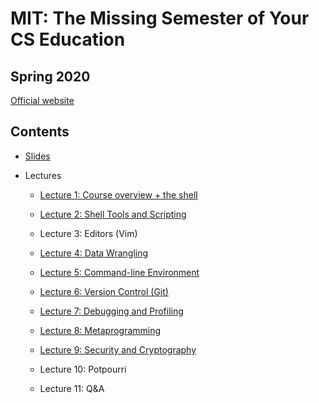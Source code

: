# MIT: The Missing Semester of Your CS Education

## Spring 2020

[Official website](https://missing.csail.mit.edu/)

## Contents

- [Slides](slides)

- Lectures

    - [Lecture 1: Course overview + the shell](lecture1)

    - [Lecture 2: Shell Tools and Scripting](lecture2)

    - Lecture 3: Editors (Vim)

    - [Lecture 4: Data Wrangling](lecture4)

    - [Lecture 5: Command-line Environment](lecture5)

    - [Lecture 6: Version Control (Git)](lecture6)

    - [Lecture 7: Debugging and Profiling](lecture7)

    - [Lecture 8: Metaprogramming](lecture8)

    - [Lecture 9: Security and Cryptography](lecture9)

    - Lecture 10: Potpourri

    - Lecture 11: Q&A
